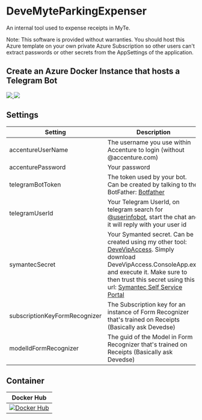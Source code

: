 # DeveMyteParkingExpenser
An internal tool used to expense receipts in MyTe.

Note: This software is provided without warranties. You should host this Azure template on your own private Azure Subscription so other users can't extract passwords or other secrets from the AppSettings of the application.

## Create an Azure Docker Instance that hosts a Telegram Bot

<a href="https://portal.azure.com/#create/Microsoft.Template/uri/https%3A%2F%2Fraw.githubusercontent.com%2Fdevedse%2FDeveMyteParkingExpenser%2Fmaster%2FDeveMyteParkingExpenser.ARM%2FWebSite.json" target="_blank">
    <img src="http://azuredeploy.net/deploybutton.png"/>
</a>
<a href="http://armviz.io/#/?load=https%3A%2F%2Fraw.githubusercontent.com%2Fdevedse%2FDeveMyteParkingExpenser%2Fmaster%2FDeveMyteParkingExpenser.ARM%2FWebSite.json" target="_blank">
    <img src="http://armviz.io/visualizebutton.png"/>
</a>

## Settings

| Setting | Description | Example |
| -- | -- | -- |
| accentureUserName | The username you use within Accenture to login (without @accenture.com) | heinz.doofenshmirtz |
| accenturePassword | Your password | .... |
| telegramBotToken | The token used by your bot. Can be created by talking to the BotFather: [Botfather](https://telegram.me/botfather) | 123456789:AAAAAAAAAAAA_BBBBBBBBBBBBB_cccccc |
| telegramUserId | Your Telegram UserId, on telegram search for [@userinfobot](https://telegram.me/userinfobot), start the chat and it will reply with your user id | 123456789 |
| symantecSecret | Your Symanted secret. Can be created using my other tool: [DeveVipAccess](https://github.com/devedse/DeveVipAccess/releases). Simply download DeveVipAccess.ConsoleApp.exe and execute it. Make sure to then trust this secret using this url: [Symantec Self Service Portal](https://federation-sts.accenture.com/vip/ls/symantec/signon) | GFH39GH2L5GH2GI4853HL9ASG5O2HGIR |
| subscriptionKeyFormRecognizer | The Subscription key for an instance of Form Recognizer that's trained on Receipts (Basically ask Devedse) | 0000000000aaaaaaaaaa1111111111bbbb |
| modelIdFormRecognizer | The guid of the Model in Form Recognizer that's trained on Receipts (Basically ask Devedse) | 00000000-1111-2222-3333-444444444444 |

## Container
| Docker Hub |
|:----------:|
| [![Docker Hub](https://img.shields.io/docker/pulls/devedse/devemyteparkingexpenser)](https://hub.docker.com/r/devedse/devemyteparkingexpenser) |
